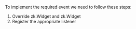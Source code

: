 To implement the required event we need to follow these steps:

1.  Override
    <javadoc directory="jsdoc" method="bind_(zk.Desktop, zk.Skipper, _global_.Array)" class="false">zk.Widget</javadoc>
    and
    <javadoc directory="jsdoc" method="unbind_(zk.Skipper, _global_.Array)" class="false">zk.Widget</javadoc>
2.  Register the appropriate listener
